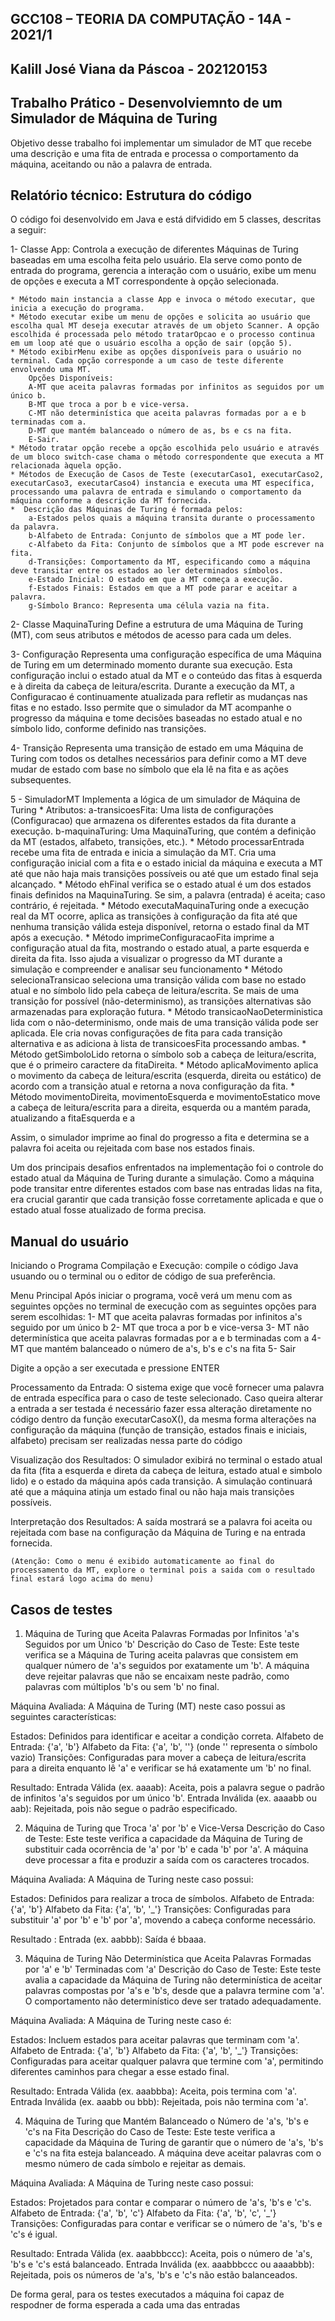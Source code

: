 ## GCC108 – TEORIA DA COMPUTAÇÃO - 14A - 2021/1
## Kalill José Viana da Páscoa - 202120153
## Trabalho Prático - Desenvolviemnto de um Simulador de Máquina de Turing

Objetivo desse trabalho foi implementar um simulador de MT que recebe uma descrição e uma fita de entrada e processa o comportamento da máquina, aceitando ou não a palavra de entrada.

## Relatório técnico: Estrutura do código

O código foi desenvolvido em Java e está difvidido em 5 classes, descritas a seguir:

1- Classe App:
    Controla a execução de diferentes Máquinas de Turing baseadas em uma escolha feita pelo usuário. Ela serve como ponto de entrada do programa, gerencia a interação com o usuário, exibe um menu de opções e executa a MT correspondente à opção selecionada. 

    * Método main instancia a classe App e invoca o método executar, que inicia a execução do programa.
    * Método executar exibe um menu de opções e solicita ao usuário que escolha qual MT deseja executar através de um objeto Scanner. A opção escolhida é processada pelo método tratarOpcao e o processo continua em um loop até que o usuário escolha a opção de sair (opção 5).
    * Método exibirMenu exibe as opções disponíveis para o usuário no terminal. Cada opção corresponde a um caso de teste diferente envolvendo uma MT.
        Opções Disponíveis:
        A-MT que aceita palavras formadas por infinitos as seguidos por um único b.
        B-MT que troca a por b e vice-versa.
        C-MT não determinística que aceita palavras formadas por a e b terminadas com a.
        D-MT que mantém balanceado o número de as, bs e cs na fita.
        E-Sair.
    * Método tratar opção recebe a opção escolhida pelo usuário e através de um bloco switch-case chama o método correspondente que executa a MT relacionada àquela opção.
    * Métodos de Execução de Casos de Teste (executarCaso1, executarCaso2, executarCaso3, executarCaso4) instancia e executa uma MT específica, processando uma palavra de entrada e simulando o comportamento da máquina conforme a descrição da MT fornecida.
    *  Descrição das Máquinas de Turing é formada pelos:
        a-Estados pelos quais a máquina transita durante o processamento da palavra.
        b-Alfabeto de Entrada: Conjunto de símbolos que a MT pode ler.
        c-Alfabeto da Fita: Conjunto de símbolos que a MT pode escrever na fita.
        d-Transições: Comportamento da MT, especificando como a máquina deve transitar entre os estados ao ler determinados símbolos.
        e-Estado Inicial: O estado em que a MT começa a execução.
        f-Estados Finais: Estados em que a MT pode parar e aceitar a palavra.
        g-Símbolo Branco: Representa uma célula vazia na fita.

2- Classe MaquinaTuring
    Define a estrutura de uma Máquina de Turing (MT), com seus atributos e métodos de acesso para cada um deles.

3- Configuração
    Representa uma configuração específica de uma Máquina de Turing em um determinado momento durante sua execução. Esta configuração inclui o estado atual da MT e o conteúdo das fitas à esquerda e à direita da cabeça de leitura/escrita. Durante a execução da MT, a Configuracao é continuamente atualizada para refletir as mudanças nas fitas e no estado. Isso permite que o simulador da MT acompanhe o progresso da máquina e tome decisões baseadas no estado atual e no símbolo lido, conforme definido nas transições.

4- Transição
    Representa uma transição de estado em uma Máquina de Turing com todos os detalhes necessários para definir como a MT deve mudar de estado com base no símbolo que ela lê na fita e as ações subsequentes. 

5 - SimuladorMT
    Implementa a lógica de um simulador de Máquina de Turing 
    * Atributos:
        a-transicoesFita: Uma lista de configurações (Configuracao) que armazena os diferentes estados da fita durante a execução.
        b-maquinaTuring: Uma MaquinaTuring, que contém a definição da MT (estados, alfabeto, transições, etc.).
    * Método processarEntrada recebe uma fita de entrada e inicia a simulação da MT. Cria uma configuração inicial com a fita e o estado inicial da máquina e executa a MT até que não haja mais transições possíveis ou até que um estado final seja alcançado.
    * Método ehFinal verifica se o estado atual é um dos estados finais definidos na MaquinaTuring. Se sim, a palavra (entrada) é aceita; caso contrário, é rejeitada.
    * Método executaMaquinaTuring onde a execução real da MT ocorre, aplica as transições à configuração da fita até que nenhuma transição válida esteja disponível, retorna o estado final da MT após a execução.
    * Método imprimeConfiguracaoFita imprime a configuração atual da fita, mostrando o estado atual, a parte esquerda e direita da fita. Isso ajuda a visualizar o progresso da MT durante a simulação e compreender e analisar seu funcionamento
    * Método selecionaTransicao seleciona uma transição válida com base no estado atual e no símbolo lido pela cabeça de leitura/escrita. Se mais de uma transição for possível (não-determinismo), as transições alternativas são armazenadas para exploração futura.
    * Método transicaoNaoDeterministica lida com o não-determinismo, onde mais de uma transição válida pode ser aplicada. Ele cria novas configurações de fita para cada transição alternativa e as adiciona à lista de transicoesFita processando ambas.
    * Método getSimboloLido retorna o símbolo sob a cabeça de leitura/escrita, que é o primeiro caractere da fitaDireita.
    * Método aplicaMovimento aplica o movimento da cabeça de leitura/escrita (esquerda, direita ou estático) de acordo com a transição atual e retorna a nova configuração da fita.
    * Método movimentoDireita, movimentoEsquerda e movimentoEstatico move a cabeça de leitura/escrita para a direita, esquerda ou a mantém parada, atualizando a fitaEsquerda e a 

Assim, o simulador imprime ao final do progresso a fita e determina se a palavra foi aceita ou rejeitada com base nos estados finais.

Um dos principais desafios enfrentados na implementação foi o controle do estado atual da Máquina de Turing durante a simulação. Como a máquina pode transitar entre diferentes estados com base nas entradas lidas na fita, era crucial garantir que cada transição fosse corretamente aplicada e que o estado atual fosse atualizado de forma precisa.

## Manual do usuário

Iniciando o Programa
    Compilação e Execução: compile o código Java usuando ou o terminal ou o editor de código de sua preferência.

Menu Principal
    Após iniciar o programa, você verá um menu com as seguintes opções no terminal de execução com as seguintes opções para serem escolhidas:
    1- MT que aceita palavras formadas por infinitos a's seguido por um único b
    2- MT que troca a por b e vice-versa
    3- MT não determinística que aceita palavras formadas por a e b terminadas com a
    4- MT que mantém balanceado o número de a's, b's e c's na fita
    5- Sair   

Digite a opção a ser executada e pressione ENTER

Processamento da Entrada:
    O sistema exige que você fornecer uma palavra de entrada específica para o caso de teste selecionado. Caso queira alterar a entrada a ser testada é necessário fazer essa alteração diretamente no código dentro da função executarCasoX(), da mesma forma alterações na configuração da máquina (função de transição, estados finais e iniciais, alfabeto) precisam ser realizadas nessa parte do código

Visualização dos Resultados:
    O simulador exibirá no terminal o estado atual da fita (fita a esquerda e direta da cabeça de leitura, estado atual e simbolo lido) e o estado da máquina após cada transição. A simulação continuará até que a máquina atinja um estado final ou não haja mais transições possíveis.

Interpretação dos Resultados:
    A saída mostrará se a palavra foi aceita ou rejeitada com base na configuração da Máquina de Turing e na entrada fornecida. 

    (Atenção: Como o menu é exibido automaticamente ao final do processamento da MT, explore o terminal pois a saida com o resultado final estará logo acima do menu)

## Casos de testes
1. Máquina de Turing que Aceita Palavras Formadas por Infinitos 'a's Seguidos por um Único 'b'
Descrição do Caso de Teste: Este teste verifica se a Máquina de Turing aceita palavras que consistem em qualquer número de 'a's seguidos por exatamente um 'b'. A máquina deve rejeitar palavras que não se encaixam neste padrão, como palavras com múltiplos 'b's ou sem 'b' no final.

Máquina Avaliada: A Máquina de Turing (MT) neste caso possui as seguintes características:

Estados: Definidos para identificar e aceitar a condição correta.
Alfabeto de Entrada: {'a', 'b'}
Alfabeto da Fita: {'a', 'b', ''} (onde '' representa o símbolo vazio)
Transições: Configuradas para mover a cabeça de leitura/escrita para a direita enquanto lê 'a' e verificar se há exatamente um 'b' no final.

Resultado:
Entrada Válida (ex. aaaab): Aceita, pois a palavra segue o padrão de infinitos 'a's seguidos por um único 'b'.
Entrada Inválida (ex. aaaabb ou aab): Rejeitada, pois não segue o padrão especificado.


2. Máquina de Turing que Troca 'a' por 'b' e Vice-Versa
Descrição do Caso de Teste: Este teste verifica a capacidade da Máquina de Turing de substituir cada ocorrência de 'a' por 'b' e cada 'b' por 'a'. A máquina deve processar a fita e produzir a saída com os caracteres trocados.

Máquina Avaliada: A Máquina de Turing neste caso possui:

Estados: Definidos para realizar a troca de símbolos.
Alfabeto de Entrada: {'a', 'b'}
Alfabeto da Fita: {'a', 'b', '_'}
Transições: Configuradas para substituir 'a' por 'b' e 'b' por 'a', movendo a cabeça conforme necessário.

Resultado :
Entrada (ex. aabbb): Saída é bbaaa.

3. Máquina de Turing Não Determinística que Aceita Palavras Formadas por 'a' e 'b' Terminadas com 'a'
Descrição do Caso de Teste: Este teste avalia a capacidade da Máquina de Turing não determinística de aceitar palavras compostas por 'a's e 'b's, desde que a palavra termine com 'a'. O comportamento não determinístico deve ser tratado adequadamente.

Máquina Avaliada: A Máquina de Turing neste caso é:

Estados: Incluem estados para aceitar palavras que terminam com 'a'.
Alfabeto de Entrada: {'a', 'b'}
Alfabeto da Fita: {'a', 'b', '_'}
Transições: Configuradas para aceitar qualquer palavra que termine com 'a', permitindo diferentes caminhos para chegar a esse estado final.

Resultado:
Entrada Válida (ex. aaabbba): Aceita, pois termina com 'a'.
Entrada Inválida (ex. aaabb ou bbb): Rejeitada, pois não termina com 'a'.


4. Máquina de Turing que Mantém Balanceado o Número de 'a's, 'b's e 'c's na Fita
Descrição do Caso de Teste: Este teste verifica a capacidade da Máquina de Turing de garantir que o número de 'a's, 'b's e 'c's na fita esteja balanceado. A máquina deve aceitar palavras com o mesmo número de cada símbolo e rejeitar as demais.

Máquina Avaliada: A Máquina de Turing neste caso possui:

Estados: Projetados para contar e comparar o número de 'a's, 'b's e 'c's.
Alfabeto de Entrada: {'a', 'b', 'c'}
Alfabeto da Fita: {'a', 'b', 'c', '_'}
Transições: Configuradas para contar e verificar se o número de 'a's, 'b's e 'c's é igual.

Resultado:
Entrada Válida (ex. aaabbbccc): Aceita, pois o número de 'a's, 'b's e 'c's está balanceado.
Entrada Inválida (ex. aaabbbccc ou aaaabbb): Rejeitada, pois os números de 'a's, 'b's e 'c's não estão balanceados.

De forma geral, para os testes executados a máquina foi capaz de respodner de forma esperada a cada uma das entradas